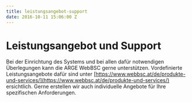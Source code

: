```yaml
---
title: leistungsangebot-support
date: 2016-10-11 15:06:00 Z
---
```


# Leistungsangebot und Support

Bei der Einrichtung des Systems und bei allen dafür notwendigen Überlegungen kann die ARGE WebBSC gerne unterstützen. Vordefinierte Leistungsangebote dafür sind unter [https://www.webbsc.at/de/produkte-und-services/](https://www.webbsc.at/de/produkte-und-services/) ersichtlich. Gerne erstellen wir auch individuelle Angebote für Ihre spezifischen Anforderungen.
